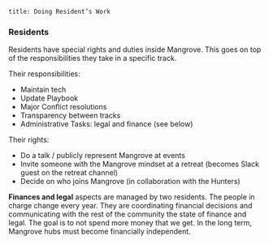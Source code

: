 ```
title: Doing Resident’s Work
```


### Residents

Residents have special rights and duties inside Mangrove. This goes on top of the responsibilities they take in a specific track.

Their responsibilities:

- Maintain tech
- Update Playbook 
- Major Conflict resolutions
- Transparency between tracks
- Administrative Tasks: legal and finance (see below)

Their rights:

- Do a talk / publicly represent Mangrove at events
- Invite someone with the Mangrove mindset at a retreat (becomes Slack guest on the retreat channel)
- Decide on who joins Mangrove (in collaboration with the Hunters)


**Finances and legal** aspects are managed by two residents. The people in charge change every year. They are coordinating financial decisions and communicating with the rest of the community the state of finance and legal. The goal is to not spend more money that we get.
In the long term, Mangrove hubs must become financially independent.
